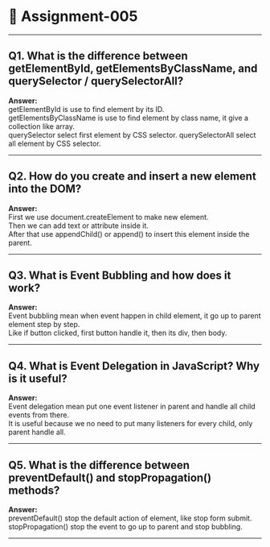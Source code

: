 # 📘 Assignment-005 

---

## Q1. What is the difference between getElementById, getElementsByClassName, and querySelector / querySelectorAll?

**Answer:**  
getElementById is use to find element by its ID.  
getElementsByClassName is use to find element by class name, it give a collection like array.  
querySelector select first element by CSS selector. querySelectorAll select all element by CSS selector.  

---

## Q2. How do you create and insert a new element into the DOM?

**Answer:**  
First we use document.createElement to make new element.  
Then we can add text or attribute inside it.  
After that use appendChild() or append() to insert this element inside the parent.  

---

## Q3. What is Event Bubbling and how does it work?

**Answer:**  
Event bubbling mean when event happen in child element, it go up to parent element step by step.  
Like if button clicked, first button handle it, then its div, then body.  

---

## Q4. What is Event Delegation in JavaScript? Why is it useful?

**Answer:**  
Event delegation mean put one event listener in parent and handle all child events from there.  
It is useful because we no need to put many listeners for every child, only parent handle all. 

---

## Q5. What is the difference between preventDefault() and stopPropagation() methods?

**Answer:**  
preventDefault() stop the default action of element, like stop form submit.  
stopPropagation() stop the event to go up to parent and stop bubbling.  

---
